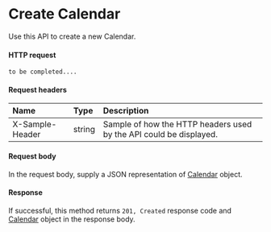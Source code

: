 # Create Calendar

Use this API to create a new Calendar.
#### HTTP request
```http
to be completed....
```
#### Request headers
| Name       | Type | Description|
|:---------------|:--------|:----------|
| X-Sample-Header  | string  | Sample of how the HTTP headers used by the API could be displayed.|

#### Request body
In the request body, supply a JSON representation of [Calendar]('../api/calendar.md') object.


#### Response
If successful, this method returns `201, Created` response code and [Calendar](../resources/calendar.md) object in the response body.
